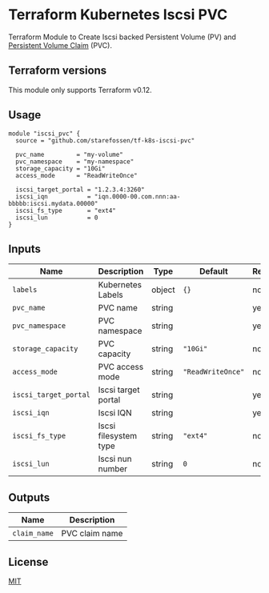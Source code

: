 # Terraform Kubernetes Iscsi PVC

Terraform Module to Create Iscsi backed Persistent Volume (PV) and [Persistent
Volume Claim][k8s_vpc] (PVC).

[k8s_vpc]: https://kubernetes.io/docs/concepts/storage/persistent-volumes/

## Terraform versions

This module only supports Terraform v0.12.

## Usage

```hcl
module "iscsi_pvc" {
  source = "github.com/starefossen/tf-k8s-iscsi-pvc"

  pvc_name         = "my-volume"
  pvc_namespace    = "my-namespace"
  storage_capacity = "10Gi"
  access_mode      = "ReadWriteOnce"

  iscsi_target_portal = "1.2.3.4:3260"
  iscsi_iqn           = "iqn.0000-00.com.nnn:aa-bbbbb:iscsi.mydata.00000"
  iscsi_fs_type       = "ext4"
  iscsi_lun           = 0
}
```

## Inputs

| Name                  | Description           | Type   | Default           | Required |
|-----------------------|-----------------------|--------|-------------------|----------|
| `labels`              | Kubernetes Labels     | object | `{}`              | no       |
| `pvc_name`            | PVC name              | string |                   | yes      |
| `pvc_namespace`       | PVC namespace         | string |                   | yes      |
| `storage_capacity`    | PVC capacity          | string | `"10Gi"`          | no       |
| `access_mode`         | PVC access mode       | string | `"ReadWriteOnce"` | no       |
| `iscsi_target_portal` | Iscsi target portal   | string |                   | yes      |
| `iscsi_iqn`           | Iscsi IQN             | string |                   | yes      |
| `iscsi_fs_type`       | Iscsi filesystem type | string | `"ext4"`          | no       |
| `iscsi_lun`           | Iscsi nun number      | string | `0`               | no       |

## Outputs

| Name         | Description    |
| ------------ | -------------  |
| `claim_name` | PVC claim name |

## License

[MIT](./LICENSE)

